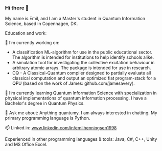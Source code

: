 ### Hi there 👋

My name is Emil, and I am a Master's student in Quantum Information Science, based in Copenhagen, DK. 

Education and work:

🔭 I’m currently working on:
-    A classification ML-algorithm for use in the public educational sector. The algorithm is intended for institutions to help identify schools alike.
-    A simulation tool for investigating the collective excitation behaviour in arbitrary atomic arrays. The package is intended for use in research.
-    CQ - A Classical-Quantum compiler designed to partially evaluate all classical computation and output an optimized flat program-stack for a QPU (based on the work of James: github.com/jamesavery).

🌱 I’m currently learning Quantum Information Science with specialization in physical implementations of quantum information processing. I have a Bachelor's degree in Quantum Physics.

💬 Ask me about: Anything quantumy. I am always interested in chatting. My primary programming language is Python. 

📫 Linked.in: www.linkedin.com/in/emilhenningsen1998

Experienced in other programming languages & tools: Java, C#, C++, Unity and MS Office Excel. 
